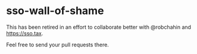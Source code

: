 # sso-wall-of-shame

This has been retired in an effort to collaborate better with @robchahin and https://sso.tax. 

Feel free to send your pull requests there.
